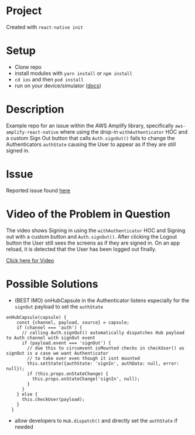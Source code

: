 # Project

Created with `react-native init`

# Setup

- Clone repo
- install modules with `yarn install` or `npm install`
- `cd ios` and then `pod install`
- run on your device/simulator ([docs](https://facebook.github.io/react-native/docs/getting-started))

# Description

Example repo for an issue within the AWS Amplify library, specifically `aws-amplify-react-native` where using the drop-in `withAuthenticator` HOC and a custom Sign Out button that calls `Auth.signOut()` fails to change the Authenticators `authState` causing the User to appear as if they are still signed in.

# Issue

Reported issue found [here](https://github.com/aws-amplify/amplify-js/issues/4057)

# Video of the Problem in Question

The video shows Signing in using the `withAuthenticator` HOC and Signing out with a custom button and `Auth.signOut()`.
After clicking the Logout button the User still sees the screens as if they are signed in.
On an app reload, it is detected that the User has been logged out finally.

[Click here for Video](https://drive.google.com/file/d/1-CUNuEOtsuKdPhyNOnGkidy9QZ-UB1-q/view?usp=sharing)

# Possible Solutions

- (BEST IMO) onHubCapsule in the Authenticator listens especially for the `signOut` payload to set the `authState`

```
onHubCapsule(capsule) {
    const {channel, payload, source} = capsule;
    if (channel === 'auth') {
      // calling Auth.signOut() automatically dispatches Hub payload to Auth channel with signOut event
      if (payload.event === 'signOut') {
        // due this to circumvent isMounted checks in checkUser() as signOut is a case we want Authenticator
        // to take over even though it isnt mounted
        this.setState({authState: 'signIn', authData: null, error: null});
        if (this.props.onStateChange) {
          this.props.onStateChange('signIn', null);
        }
      }
    } else {
      this.checkUser(payload);
    }
  }
```

- allow developers to `Hub.dispatch()` and directly set the `authState` if needed
